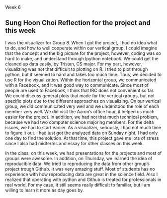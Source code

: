 Week 6

Sung Hoon Choi
Reflection for the project and this week
-------------------------------------------------------------------------------------------------------
I was the visualizer for Group 8. When I got the project, I had no idea what to do, and how to well cooperate within our vertical group. I could imagine that the concept and the big picture for the project, however, coding was so hard to make, and understand through Ipython notebook. We could get the cleaned up data easily, by Tristan, CS major. For my part, however, visualizing was not that difficult to plotting on R. I tried to plot through python, but it seemed to hard and takes too much time. Thus, we decided to use R for the visualization. Within the horizontal group, we communicated with a Facebook, and it was good way to communicate. Since most of people are used to Facebook, I think that IRC does not convenient so far. We could discuss general plots that made for the vertical groups, but not specific plots due to the different approaches on visualizing. On our vertical group, we did communicated very well and we understood the role of each member very well. We did visit the Aaron’s office hour, it helped us much easier for the project. In addition, we had not that much technical problem, because we had two computer science majoring members. For the delta issues, we had to start earlier. As a visualizer, seriously, I had not much time to figure it out. I had just got the analyzed data on Sunday night, I had only one day to find the solution. At that time, this project gave me lots of stress since I also had midterms and essay for other classes on this week.

In the class, on this week, we had presentations for the projects and most of groups were awesome. In addition, on Thursday, we learned the idea of reproducible data. We tried to reproducing the data from other group’s project trough Github. It was very amazing stuff. Most of students has no experience with how reproducing data are great in the science field. Also I realized that operating with python and Github is treated for professionals in real world. For my case, it still seems really difficult to familiar, but I am willing to learn it more as day goes by.  
